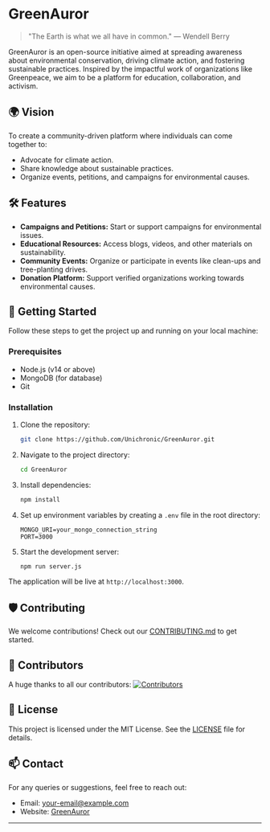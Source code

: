 # GreenAuror 


> "The Earth is what we all have in common." — Wendell Berry

GreenAuror is an open-source initiative aimed at spreading awareness about environmental conservation, driving climate action, and fostering sustainable practices. Inspired by the impactful work of organizations like Greenpeace, we aim to be a platform for education, collaboration, and activism.

## 🌍 Vision

To create a community-driven platform where individuals can come together to:
- Advocate for climate action.
- Share knowledge about sustainable practices.
- Organize events, petitions, and campaigns for environmental causes.

## 🛠️ Features

- **Campaigns and Petitions:** Start or support campaigns for environmental issues.
- **Educational Resources:** Access blogs, videos, and other materials on sustainability.
- **Community Events:** Organize or participate in events like clean-ups and tree-planting drives.
- **Donation Platform:** Support verified organizations working towards environmental causes.

## 🚀 Getting Started

Follow these steps to get the project up and running on your local machine:

### Prerequisites
- Node.js (v14 or above)
- MongoDB (for database)
- Git

### Installation
1. Clone the repository:
   ```bash
   git clone https://github.com/Unichronic/GreenAuror.git
   ```
2. Navigate to the project directory:
   ```bash
   cd GreenAuror
   ```
3. Install dependencies:
   ```bash
   npm install
   ```
4. Set up environment variables by creating a `.env` file in the root directory:
   ```env
   MONGO_URI=your_mongo_connection_string
   PORT=3000
   ```
5. Start the development server:
   ```bash
   npm run server.js
   ```

The application will be live at `http://localhost:3000`.

## 🛡️ Contributing

We welcome contributions! Check out our [CONTRIBUTING.md](CONTRIBUTING.md) to get started.

## 👥 Contributors

A huge thanks to all our contributors:
[![Contributors](https://contrib.rocks/image?repo=Unichronic/GreenAuror)](https://github.com/Unichronic/GreenAuror/graphs/contributors)

## 📝 License

This project is licensed under the MIT License. See the [LICENSE](LICENSE) file for details.

## 📫 Contact

For any queries or suggestions, feel free to reach out:
- Email: [your-email@example.com](mailto:your-email@example.com)
- Website: [GreenAuror](https://green-auror.example.com)

---

